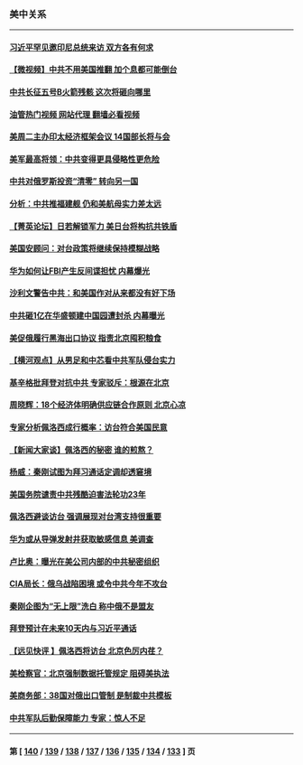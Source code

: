 ### 美中关系
---
#### [习近平罕见邀印尼总统来访 双方各有何求](../../pages/nf1412576/n13788818.md?07260045) 
#### [【微视频】中共不用美国推翻 加个息都可能倒台](../../pages/nf1412576/n13788822.md?07260045) 
#### [中共长征五号B火箭残骸 这次将砸向哪里](../../pages/nf1412576/n13788661.md?07260045) 
#### [油管热门视频 网站代理 翻墙必看视频](http://209.222.30.114:81/youtube.html?07260045)
#### [美周二主办印太经济框架会议 14国部长将与会](../../pages/nf1412576/n13788315.md?07260045) 
#### [美军最高将领：中共变得更具侵略性更危险](../../pages/nf1412576/n13788128.md?07260045) 
#### [中共对俄罗斯投资“清零” 转向另一国](../../pages/nf1412576/n13788094.md?07260045) 
#### [分析：中共推福建舰 仍和美航母实力差太远](../../pages/nf1412576/n13784118.md?07260045) 
#### [【菁英论坛】日若解锁军力 美日台将构抗共铁盾](../../pages/nf1412576/n13787855.md?07260045) 
#### [美国安顾问：对台政策将继续保持模糊战略](../../pages/nf1412576/n13787883.md?07260045) 
#### [华为如何让FBI产生反间谍担忧 内幕爆光](../../pages/nf1412576/n13787864.md?07260045) 
#### [沙利文警告中共：和美国作对从来都没有好下场](../../pages/nf1412576/n13787840.md?07260045) 
#### [中共砸1亿在华盛顿建中国园遭封杀 内幕曝光](../../pages/nf1412576/n13787792.md?07260045) 
#### [美促俄履行黑海出口协议 指责北京囤积粮食](../../pages/nf1412576/n13787501.md?07260045) 
#### [【横河观点】从男足和中芯看中共军队侵台实力](../../pages/nf1412576/n13787463.md?07260045) 
#### [基辛格批拜登对抗中共 专家驳斥：根源在北京](../../pages/nf1412576/n13787082.md?07260045) 
#### [周晓辉：18个经济体明确供应链合作原则  北京心凉](../../pages/nf1412576/n13787301.md?07260045) 
#### [专家分析佩洛西成行概率：访台符合美国民意](../../pages/nf1412576/n13787023.md?07260045) 
#### [【新闻大家谈】佩洛西的秘密 谁的煎熬？](../../pages/nf1412576/n13787167.md?07260045) 
#### [杨威：秦刚试图为拜习通话定调却透窘境](../../pages/nf1412576/n13786647.md?07260045) 
#### [美国务院谴责中共残酷迫害法轮功23年](../../pages/nf1412576/n13786585.md?07260045) 
#### [佩洛西避谈访台 强调展现对台湾支持很重要](../../pages/nf1412576/n13786329.md?07260045) 
#### [华为或从导弹发射井获取敏感信息 美调查](../../pages/nf1412576/n13786198.md?07260045) 
#### [卢比奥：曝光在美公司内部的中共秘密组织](../../pages/nf1412576/n13786308.md?07260045) 
#### [CIA局长：俄乌战陷困境 或令中共今年不攻台](../../pages/nf1412576/n13786225.md?07260045) 
#### [秦刚企图为“无上限”洗白 称中俄不是盟友](../../pages/nf1412576/n13785999.md?07260045) 
#### [拜登预计在未来10天内与习近平通话](../../pages/nf1412576/n13785770.md?07260045) 
#### [【远见快评 】佩洛西将访台 北京色厉内荏？](../../pages/nf1412576/n13785617.md?07260045) 
#### [美检察官：北京强制数据托管规定 阻碍美执法](../../pages/nf1412576/n13785532.md?07260045) 
#### [美商务部：38国对俄出口管制 是制裁中共模板](../../pages/nf1412576/n13785546.md?07260045) 
#### [中共军队后勤保障能力 专家：惊人不足](../../pages/nf1412576/n13785315.md?07260045) 

---
#### 第 [ [140](./140.md?07260045) / [139](./139.md?07260045) / [138](./138.md?07260045) / [137](./137.md?07260045) / [136](./136.md?07260045) / [135](./135.md?07260045) / [134](./134.md?07260045) / [133](./133.md?07260045) ] 页
